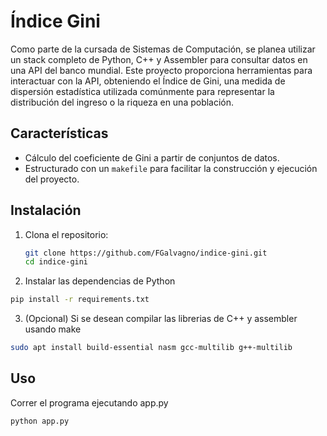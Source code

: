 # Índice Gini

Como parte de la cursada de Sistemas de Computación, se planea utilizar un stack completo de Python, C++ y Assembler para consultar datos en una API del banco mundial. Este proyecto proporciona herramientas para interactuar con la API, obteniendo el Índice de Gini, una medida de dispersión estadística utilizada comúnmente para representar la distribución del ingreso o la riqueza en una población.

## Características

- Cálculo del coeficiente de Gini a partir de conjuntos de datos.
- Estructurado con un `makefile` para facilitar la construcción y ejecución del proyecto.

## Instalación

1. Clona el repositorio:

   ```bash
   git clone https://github.com/FGalvagno/indice-gini.git
   cd indice-gini


2. Instalar las dependencias de Python
  
  
  ```bash
  pip install -r requirements.txt
  ```
3. (Opcional) Si se desean compilar las librerias de C++ y assembler usando make

```bash
sudo apt install build-essential nasm gcc-multilib g++-multilib
```

## Uso

Correr el programa ejecutando app.py
```
python app.py
```



